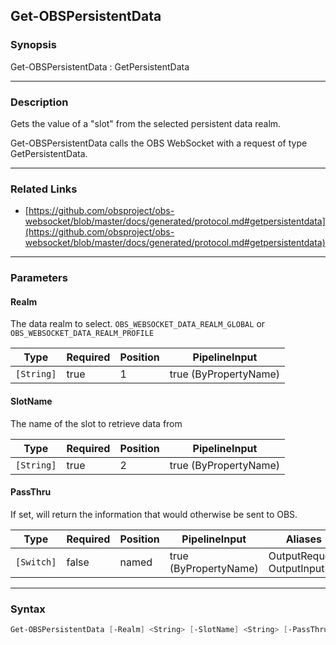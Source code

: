 Get-OBSPersistentData
---------------------




### Synopsis
Get-OBSPersistentData : GetPersistentData



---


### Description

Gets the value of a "slot" from the selected persistent data realm.


Get-OBSPersistentData calls the OBS WebSocket with a request of type GetPersistentData.



---


### Related Links
* [https://github.com/obsproject/obs-websocket/blob/master/docs/generated/protocol.md#getpersistentdata](https://github.com/obsproject/obs-websocket/blob/master/docs/generated/protocol.md#getpersistentdata)





---


### Parameters
#### **Realm**

The data realm to select. `OBS_WEBSOCKET_DATA_REALM_GLOBAL` or `OBS_WEBSOCKET_DATA_REALM_PROFILE`






|Type      |Required|Position|PipelineInput        |
|----------|--------|--------|---------------------|
|`[String]`|true    |1       |true (ByPropertyName)|



#### **SlotName**

The name of the slot to retrieve data from






|Type      |Required|Position|PipelineInput        |
|----------|--------|--------|---------------------|
|`[String]`|true    |2       |true (ByPropertyName)|



#### **PassThru**

If set, will return the information that would otherwise be sent to OBS.






|Type      |Required|Position|PipelineInput        |Aliases                      |
|----------|--------|--------|---------------------|-----------------------------|
|`[Switch]`|false   |named   |true (ByPropertyName)|OutputRequest<br/>OutputInput|





---


### Syntax
```PowerShell
Get-OBSPersistentData [-Realm] <String> [-SlotName] <String> [-PassThru] [<CommonParameters>]
```
